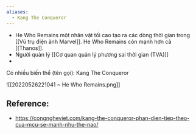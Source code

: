 ```yaml
---
aliases:
  - Kang The Conqueror
---
```


- He Who Remains một nhân vật tối cao tạo ra các dòng thời gian trong [[Vũ trụ điện ảnh Marvel]]. He Who Remains còn mạnh hơn cả [[Thanos]].
- Người quản lý [[Cơ quan quản lý phương sai thời gian (TVA)]]
- 
Có nhiều biến thể (tên gọi): Kang The Conqueror

![[20220526221041 ~ He Who Remains.png]]

## Reference:
- https://congngheviet.com/kang-the-conqueror-phan-dien-tiep-theo-cua-mcu-se-manh-nhu-the-nao/
